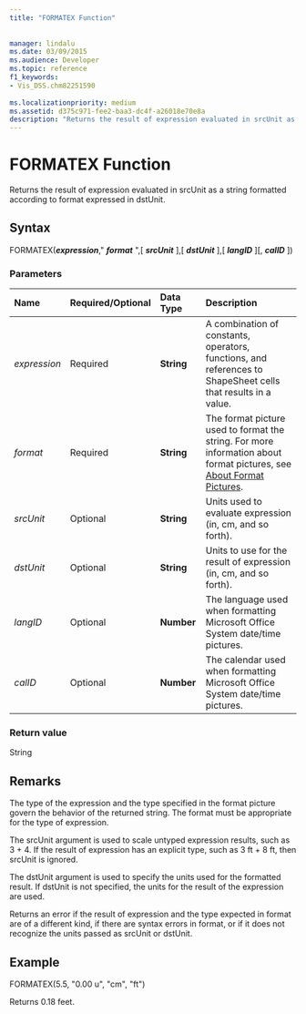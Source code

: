 ```yaml
---
title: "FORMATEX Function"
 
 
manager: lindalu
ms.date: 03/09/2015
ms.audience: Developer
ms.topic: reference
f1_keywords:
- Vis_DSS.chm82251590
 
ms.localizationpriority: medium
ms.assetid: d375c971-fee2-baa3-dc4f-a26018e70e8a
description: "Returns the result of expression evaluated in srcUnit as a string formatted according to format expressed in dstUnit."
---
```


# FORMATEX Function

Returns the result of expression evaluated in srcUnit as a string formatted according to format expressed in dstUnit.
  
## Syntax

FORMATEX(***expression***," ***format*** ",[ ***srcUnit*** ],[ ***dstUnit*** ],[ ***langID*** ][, ***calID*** ])
  
### Parameters

|**Name**|**Required/Optional**|**Data Type**|**Description**|
|:-----|:-----|:-----|:-----|
| *expression* <br/> |Required  <br/> |**String** <br/> |A combination of constants, operators, functions, and references to ShapeSheet cells that results in a value. |
| *format* <br/> |Required  <br/> |**String** <br/> |The format picture used to format the string. For more information about format pictures, see [About Format Pictures](about-format-pictures.md). |
| *srcUnit* <br/> |Optional  <br/> |**String** <br/> | Units used to evaluate expression (in, cm, and so forth). |
| *dstUnit* <br/> |Optional  <br/> |**String** <br/> |Units to use for the result of expression (in, cm, and so forth). |
| *langID* <br/> |Optional  <br/> |**Number** <br/> |The language used when formatting Microsoft Office System date/time pictures. |
| *calID* <br/> |Optional  <br/> |**Number** <br/> |The calendar used when formatting Microsoft Office System date/time pictures. |

### Return value

String
  
## Remarks

The type of the expression and the type specified in the format picture govern the behavior of the returned string. The format must be appropriate for the type of expression.
  
The srcUnit argument is used to scale untyped expression results, such as 3 + 4. If the result of expression has an explicit type, such as 3 ft + 8 ft, then srcUnit is ignored.
  
The dstUnit argument is used to specify the units used for the formatted result. If dstUnit is not specified, the units for the result of the expression are used.
  
Returns an error if the result of expression and the type expected in format are of a different kind, if there are syntax errors in format, or if it does not recognize the units passed as srcUnit or dstUnit.
  
## Example

FORMATEX(5.5, "0.00 u", "cm", "ft")
  
Returns 0.18 feet.
  